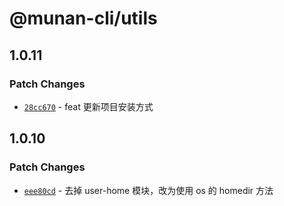 # @munan-cli/utils

## 1.0.11

### Patch Changes

- [`28cc670`](https://github.com/MuNan777/munan-cli/commit/28cc670577030ca9fde26b24c62910582441b738) - feat 更新项目安装方式

## 1.0.10

### Patch Changes

- [`eee80cd`](https://github.com/MuNan777/munan-cli/commit/eee80cd81b6721cfde59bc4bfe280eeabf457202) - 去掉 user-home 模块，改为使用 os 的 homedir 方法
